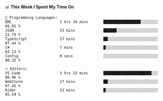 


<!--START_SECTION:waka-->
📊 **This Week I Spent My Time On** 

```text
💬 Programming Languages: 
QML                      2 hrs 34 mins       █████████████████░░░░░░░░   66.05 % 
JSON                     53 mins             ██████░░░░░░░░░░░░░░░░░░░   22.79 % 
TypeScript               17 mins             ██░░░░░░░░░░░░░░░░░░░░░░░   07.44 % 
C#                       7 mins              █░░░░░░░░░░░░░░░░░░░░░░░░   03.13 % 
Config                   0 secs              ░░░░░░░░░░░░░░░░░░░░░░░░░   00.32 % 

🔥 Editors: 
VS Code                  3 hrs 23 mins       ██████████████████████░░░   86.96 % 
WebStorm                 17 mins             ██░░░░░░░░░░░░░░░░░░░░░░░   07.45 % 
Rider                    13 mins             █░░░░░░░░░░░░░░░░░░░░░░░░   05.59 % 
```


<!--END_SECTION:waka-->

<!--
**danielr0d/danielr0d** is a ✨ _special_ ✨ repository because its `README.md` (this file) appears on your GitHub profile.

Here are some ideas to get you started:

- 🔭 I’m currently working on ...
- 🌱 I’m currently learning ...
- 👯 I’m looking to collaborate on ...
- 🤔 I’m looking for help with ...
- 💬 Ask me about ...
- 📫 How to reach me: ...
- 😄 Pronouns: ...
- ⚡ Fun fact: ...
-->
